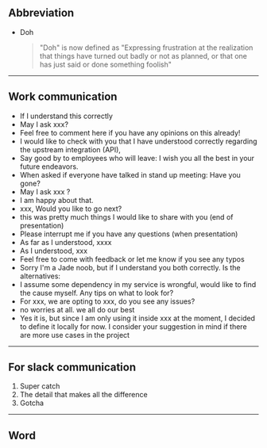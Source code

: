 
## Abbreviation
- Doh
  > "Doh" is now defined as "Expressing frustration at the realization that things have turned out badly or not as planned, or that one has just said or done something foolish"

-----
## Work communication  
 - If I understand this correctly
 - May I ask xxx?
 - Feel free to comment here if you have any opinions on this already!
 - I would like to check with you that I have understood correctly regarding the upstream integration (API),
 - Say good by to employees who will leave: I wish you all the best in your future endeavors. 
 - When asked if everyone have talked in stand up meeting: Have you gone? 
 - May I ask xxx ?
 - I am happy about that.
 - xxx, Would you like to go next?
 - this was pretty much things I would like to share with you (end of presentation)
 - Please interrupt me if you have any questions (when presentation)
 - As far as I understood, xxxx
 - As I understood, xxx
 - Feel free to come with feedback or let me know if you see any typos
 - Sorry I'm a Jade noob, but if I understand you both correctly. Is the alternatives:
 - I assume some dependency in my service is wrongful, would like to find the cause myself. Any tips on what to look for?
 - For xxx, we are opting to xxx, do you see any issues?
 - no worries at all. we all do our best 
 - Yes it is, but since I am only using it inside xxx at the moment, I decided to define it locally for now. I consider your suggestion in mind if there are more use cases in the project

-----
## For slack communication
 1. Super catch
 2. The detail that makes all the difference 
 3. Gotcha

-----
## Word

